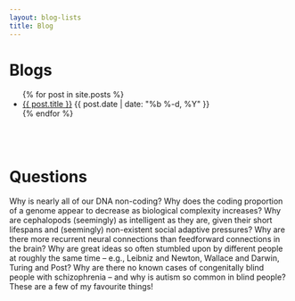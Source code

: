 ```yaml
---
layout: blog-lists
title: Blog
---
```


# Blogs

<ul class="myposts">
{% for post in site.posts %}
    <li><a href="{{ post.url }}">{{ post.title }}</a>
    <span class="postDate">{{ post.date | date: "%b %-d, %Y" }}</span>
    </li>
{% endfor %}
</ul>

<br></br>
# Questions

Why is nearly all of our DNA non-coding? Why does the coding proportion of a genome appear to decrease as
biological complexity increases? Why are cephalopods (seemingly) as intelligent as they are, given their
short lifespans and (seemingly) non-existent social adaptive pressures? Why are there more recurrent neural
connections than feedforward connections in the brain? Why are great ideas so often stumbled upon by
different people at roughly the same time – e.g., Leibniz and Newton, Wallace and Darwin, Turing and Post? Why
are there no known cases of congenitally blind people with schizophrenia – and why is autism so common in
blind people? These are a few of my favourite things!
